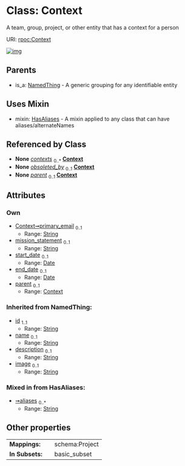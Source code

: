 
# Class: Context


A team, group, project, or other entity that has a context for a person

URI: [rpoc:Context](https://pub.tech/schema/rpoc/Context)


[![img](https://yuml.me/diagram/nofunky;dir:TB/class/[NamedThing],[HasAliases],[Context]<parent%200..1-%20[Context&#124;primary_email:string%20%3F;mission_statement:string%20%3F;start_date:date%20%3F;end_date:date%20%3F;aliases:string%20*;id(i):string;name(i):string%20%3F;description(i):string%20%3F;image(i):string%20%3F],[Container]++-%20contexts%200..*>[Context],[Interaction]-%20obsoleted_by%200..1>[Context],[Context]uses%20-.->[HasAliases],[NamedThing]^-[Context],[Interaction],[Container])](https://yuml.me/diagram/nofunky;dir:TB/class/[NamedThing],[HasAliases],[Context]<parent%200..1-%20[Context&#124;primary_email:string%20%3F;mission_statement:string%20%3F;start_date:date%20%3F;end_date:date%20%3F;aliases:string%20*;id(i):string;name(i):string%20%3F;description(i):string%20%3F;image(i):string%20%3F],[Container]++-%20contexts%200..*>[Context],[Interaction]-%20obsoleted_by%200..1>[Context],[Context]uses%20-.->[HasAliases],[NamedThing]^-[Context],[Interaction],[Container])

## Parents

 *  is_a: [NamedThing](NamedThing.md) - A generic grouping for any identifiable entity

## Uses Mixin

 *  mixin: [HasAliases](HasAliases.md) - A mixin applied to any class that can have aliases/alternateNames

## Referenced by Class

 *  **None** *[contexts](contexts.md)*  <sub>0..\*</sub>  **[Context](Context.md)**
 *  **None** *[obsoleted_by](obsoleted_by.md)*  <sub>0..1</sub>  **[Context](Context.md)**
 *  **None** *[parent](parent.md)*  <sub>0..1</sub>  **[Context](Context.md)**

## Attributes


### Own

 * [Context➞primary_email](Context_primary_email.md)  <sub>0..1</sub>
     * Range: [String](types/String.md)
 * [mission_statement](mission_statement.md)  <sub>0..1</sub>
     * Range: [String](types/String.md)
 * [start_date](start_date.md)  <sub>0..1</sub>
     * Range: [Date](types/Date.md)
 * [end_date](end_date.md)  <sub>0..1</sub>
     * Range: [Date](types/Date.md)
 * [parent](parent.md)  <sub>0..1</sub>
     * Range: [Context](Context.md)

### Inherited from NamedThing:

 * [id](id.md)  <sub>1..1</sub>
     * Range: [String](types/String.md)
 * [name](name.md)  <sub>0..1</sub>
     * Range: [String](types/String.md)
 * [description](description.md)  <sub>0..1</sub>
     * Range: [String](types/String.md)
 * [image](image.md)  <sub>0..1</sub>
     * Range: [String](types/String.md)

### Mixed in from HasAliases:

 * [➞aliases](hasAliases__aliases.md)  <sub>0..\*</sub>
     * Range: [String](types/String.md)

## Other properties

|  |  |  |
| --- | --- | --- |
| **Mappings:** | | schema:Project |
| **In Subsets:** | | basic_subset |


